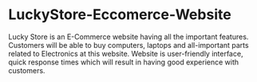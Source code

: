 # LuckyStore-Eccomerce-Website
Lucky Store is an E-Commerce website having all the important features. Customers will be able to buy computers, laptops and all-important parts related to Electronics at this website. Website is user-friendly interface, quick response times which will result in having good experience with customers. 
